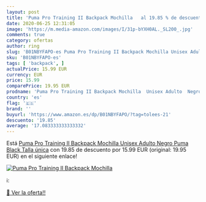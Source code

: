 ```yaml
---
layout: post
title: 'Puma Pro Training II Backpack Mochilla   al 19.85 % de descuento'
date: 2020-06-25 12:31:05
image: 'https://m.media-amazon.com/images/I/31p-bYXH0AL._SL200_.jpg'
comments: true
category: ofertas
author: ring
slug: 'B01NBYFAPO-es Puma Pro Training II Backpack Mochilla Unisex Adulto Negro...'
sku: 'B01NBYFAPO-es'
tags: [ 'backpack', ]
actualPrice: 15.99 EUR
currency: EUR
price: 15.99
comparePrice: 19.95 EUR
prodname: 'Puma Pro Training II Backpack Mochilla  Unisex Adulto  Negro  Puma Black   Talla única'
country: 'es'
flag: '🇪🇸'
brand: ''
buyurl: 'https://www.amazon.es/dp/B01NBYFAPO/?tag=tolees-21'
descuento: '19.85'
average: '17.083333333333332'
---
```


Está [Puma Pro Training II Backpack Mochilla  Unisex Adulto  Negro  Puma Black   Talla única](https://www.amazon.es/dp/B01NBYFAPO/?tag=tolees-21) con 19.85 de descuento por 15.99 EUR (original: 19.95 EUR) en el siguiente enlace!

[![Puma Pro Training II Backpack Mochilla  ](https://m.media-amazon.com/images/I/31p-bYXH0AL._SL200_.jpg)](https://www.amazon.es/dp/B01NBYFAPO/?tag=tolees-21)

ℹ️:


[🛒 Ver la oferta!!](https://www.amazon.es/dp/B01NBYFAPO/?tag=tolees-21)
